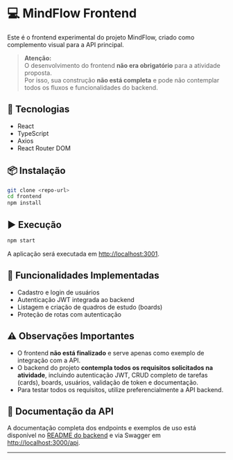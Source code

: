 # 💻 MindFlow Frontend

Este é o frontend experimental do projeto MindFlow, criado como complemento visual para a API principal.

> **Atenção:**  
> O desenvolvimento do frontend **não era obrigatório** para a atividade proposta.  
> Por isso, sua construção **não está completa** e pode não contemplar todos os fluxos e funcionalidades do backend.

## 🚀 Tecnologias

- React
- TypeScript
- Axios
- React Router DOM

## 📦 Instalação

```bash
git clone <repo-url>
cd frontend
npm install
```

## ▶️ Execução

```bash
npm start
```

A aplicação será executada em [http://localhost:3001](http://localhost:3001).

## 🧩 Funcionalidades Implementadas

- Cadastro e login de usuários
- Autenticação JWT integrada ao backend
- Listagem e criação de quadros de estudo (boards)
- Proteção de rotas com autenticação

## ⚠️ Observações Importantes

- O frontend **não está finalizado** e serve apenas como exemplo de integração com a API.
- O backend do projeto **contempla todos os requisitos solicitados na atividade**, incluindo autenticação JWT, CRUD completo de tarefas (cards), boards, usuários, validação de token e documentação.
- Para testar todos os requisitos, utilize preferencialmente a API backend.

## 📘 Documentação da API

A documentação completa dos endpoints e exemplos de uso está disponível no [README do backend](../backend/README.md) e via Swagger em [http://localhost:3000/api](http://localhost:3000/api).

---